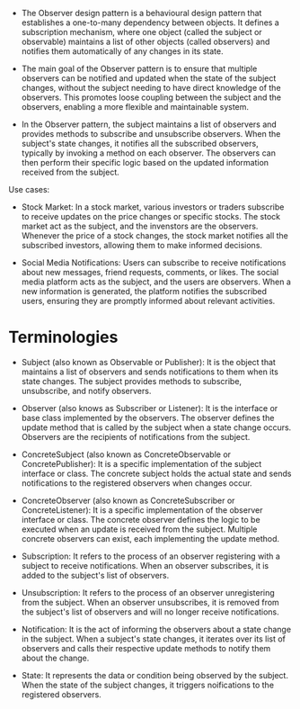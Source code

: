 - The Observer design pattern is a behavioural design pattern that establishes a one-to-many dependency between objects.
It defines a subscription mechanism, where one object (called the subject or observable) maintains a list of other objects (called observers) and notifies them automatically of any changes in its state.

- The main goal of the Observer pattern is to ensure that multiple observers can be notified and updated when the state of the subject
changes, without the subject needing to have direct knowledge of the observers. This promotes loose coupling between the subject and the observers, enabling a more flexible and maintainable system.

- In the Observer pattern, the subject maintains a list of observers and provides methods to subscribe and unsubscribe observers.
When the subject's state changes, it notifies all the subscribed observers, typically by invoking a method on each observer.
The observers can then perform their specific logic based on the updated information received from the subject.

Use cases:

- Stock Market: In a stock market, various investors or traders subscribe to receive updates on the price changes or specific stocks.
The stock market act as the subject, and the invenstors are the observers. Whenever the price of a stock changes, the stock market notifies all the subscribed investors, allowing them to make informed decisions.

- Social Media Notifications: Users can subscribe to receive notifications about new messages, friend requests, comments, or likes.
The social media platform acts as the subject, and the users are observers. When a new information is generated, the platform notifies the subscribed users, ensuring they are promptly informed about relevant activities.

# Terminologies

- Subject (also known as Observable or Publisher): It is the object that maintains a list of observers and sends notifications to them 
when its state changes. The subject provides methods to subscribe, unsubscribe, and notify observers.

- Observer (also knows as Subscriber or Listener): It is the interface or base class implemented by the observers. The observer defines
the update method that is called by the subject when a state change occurs. Observers are the recipients of notifications from the subject.

- ConcreteSubject (also known as ConcreteObservable or ConcretePublisher): It is a specific implementation of the subject interface or class. The concrete subject holds the actual state and sends notifications to the registered observers when changes occur.

- ConcreteObserver (also known as ConcreteSubscriber or ConcreteListener): It is a specific implementation of the observer interface or class. The concrete observer defines the logic to be executed when an update is received from the subject. Multiple concrete observers can exist, each implementing the update method.

- Subscription: It refers to the process of an observer registering with a subject to receive notifications. When an observer subscribes, it is added to the subject's list of observers.

- Unsubscription: It refers to the process of an observer unregistering from the subject. When an observer unsubscribes, it is removed from the subject's list of observers and will no longer receive notifications.

- Notification: It is the act of informing the observers about a state change in the subject. When a subject's state changes, it iterates over its list of observers and calls their respective update methods to notify them about the change.

- State: It represents the data or condition being observed by the subject. When the state of the subject changes, it triggers noifications to the registered observers.